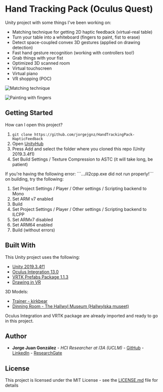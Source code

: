 # Hand Tracking Pack (Oculus Quest)
Unity project with some things I've been working on:

* Matching technique for getting 2D haptic feedback (virtual-real table)
* Turn your table into a whiteboard (fingers to paint, fist to erase)
* Detect space-coupled convex 3D gestures (applied on drawing detection)
* Fast hand gesture recognition (working with controllers too!)
* Grab things with your fist
* Optimized 3D scanned room
* Virtual touchscreen
* Virtual piano
* VR shopping (POC)

![Matching technique](https://i.imgur.com/KZMWlEu.gif)

![Painting with fingers](https://i.imgur.com/SPXv96b.gif)

## Getting Started

How can I open this project?

1. ```git clone https://github.com/jorgejgnz/HandTrackingPack-HapticFeedback```
2. Open [UnityHub](https://unity3d.com/es/get-unity/download)
3. Press Add and select the folder where you cloned this repo (Unity 2019.3.4f1)
4. Set Build Settings / Texture Compression to ASTC (it will take long, be patient)

If you're having the following error: ´´´.../il2cpp.exe did not run properly!´´´ on building, try the following:
1. Set Project Settings / Player / Other settings / Scripting backend to Mono
2. Set ARM v7 enabled
3. Build
4. Set Project Settings / Player / Other settings / Scripting backend to ILCPP
5. Set ARMv7 disabled
6. Set ARM64 enabled
7. Build (without errors)


## Built With

This Unity project uses the following:

* [Unity 2019.3.4f1](https://unity3d.com/es/get-unity/download/archive)
* [Oculus Integration 13.0](https://assetstore.unity.com/packages/tools/integration/oculus-integration-82022)
* [VRTK Prefabs Package 1.1.3](https://www.npmjs.com/package/io.extendreality.vrtk.prefabs)
* [Drawing in VR](https://github.com/MarekMarchlewicz/Painting)

3D Models:

* [Trainer - kirkbear](https://sketchfab.com/3d-models/7th-trainer-scan-2nd-upload-29710ee05c82496684df2d4ab454b2bc)
* [Dinning Room - The Hallwyl Museum (Hallwylska museet)](https://sketchfab.com/3d-models/the-dining-room-da3e970d523a46e4974b2357b6a9538e)

Oculus Integration and VRTK package are already imported and ready to go in this project.

## Author

* **Jorge Juan González** - *HCI Researcher at I3A (UCLM)* - [GitHub](https://github.com/jormaje) - [LinkedIn](https://www.linkedin.com/in/jorgejgnz/) - [ResearchGate](https://www.researchgate.net/profile/Jorge_Juan_Gonzalez)

## License

This project is licensed under the MIT License - see the [LICENSE.md](LICENSE.md) file for details

